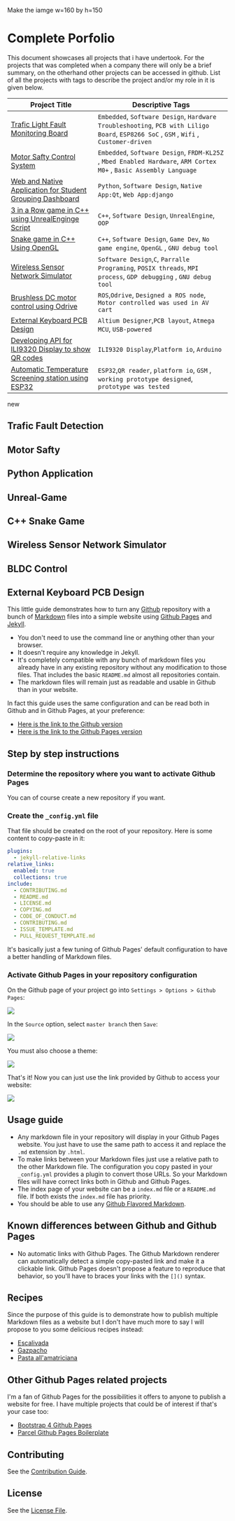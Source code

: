 Make the iamge w=160 by h=150


# Complete Porfolio

This document showcases all projects that i have undertook. For the projects that was completed when a company there will only be a brief summary, on the otherhand other projects can be accessed in github. List of all the projects with tags to describe the project and/or my role in it is given below. 

| Project Title                                         | Descriptive Tags |
| -----------                                           | ----------- |
| [Trafic Light Fault Monitoring Board](#trafic-fault-detection)  | `Embedded`, `Software Design`, `Hardware Troubleshooting`, `PCB with Liligo Board`, `ESP8266 SoC` , `GSM` , `Wifi` , `Customer-driven` |
| [Motor Safty Control System](#Motor-safty)            |  `Embedded`, `Software Design`, `FRDM-KL25Z` , `Mbed Enabled Hardware`, `ARM Cortex M0+` , `Basic Assembly Language`|
| [Web and Native Application for Student Grouping Dashboard](#python-application)            |  `Python`, `Software Design`, `Native App:Qt`, `Web App:django`|
| [3 in a Row game in C++ using UnrealEnginge Script](#Unreal-Game)            |  `C++`, `Software Design`, `UnrealEngine`, `OOP`|
| [Snake game in C++ Using OpenGL](#c-snake-game)            |  `C++`, `Software Design`, `Game Dev`, `No game engine`, `OpenGL` , `GNU debug tool`|
| [Wireless Sensor Network Simulator](#wireless-sensor-network-simulator)            |  `Software Design`,`C`, `Parralle Programing`, `POSIX threads`, `MPI process`, `GDP debugging` , `GNU debug tool`|
| [Brushless DC motor control using Odrive](#bldc-control)            |  `ROS`,`Odrive`, `Designed a ROS node`, `Motor controlled was used in AV cart`|
| [External Keyboard PCB Design](#external-keyboard-pcb-design)            |  `Altium Designer`,`PCB layout`, `Atmega MCU`, `USB-powered`|
| [Developing API for ILI9320 Display to show QR codes](#developing-api-for-ilt9320-display-to-show-qr-codes)            |  `ILI9320 Display`,`Platform io`, `Arduino`|
| [Automatic Temperature Screening station using ESP32](#automatic-temperature-screening-station)            |  `ESP32`,`QR reader`, `platform io`, `GSM` , `working prototype designed`, `prototype was tested`|

new
## Trafic Fault Detection

## Motor Safty

## Python Application

## Unreal-Game

## C++ Snake Game

## Wireless Sensor Network Simulator

## BLDC Control

## External Keyboard PCB Design

This little guide demonstrates how to turn any [Github](http://github.com) repository with a bunch of [Markdown](https://en.wikipedia.org/wiki/Markdown) files into a simple website using [Github Pages](https://pages.github.com/) and [Jekyll](https://jekyllrb.com/).

* You don't need to use the command line or anything other than your browser.
* It doesn't require any knowledge in Jekyll.
* It's completely compatible with any bunch of markdown files you already have in any existing repository without any modification to those files. That includes the basic `README.md` almost all repositories contain.
* The markdown files will remain just as readable and usable in Github than in your website.

In fact this guide uses the same configuration and can be read both in Github and in Github Pages, at your preference:

* [Here is the link to the Github version](https://github.com/nicolas-van/easy-markdown-to-github-pages)
* [Here is the link to the Github Pages version](https://nicolas-van.github.io/easy-markdown-to-github-pages/)

## Step by step instructions

### Determine the repository where you want to activate Github Pages

You can of course create a new repository if you want.

### Create the `_config.yml` file

That file should be created on the root of your repository. Here is some content to copy-paste in it:

```yaml
plugins:
  - jekyll-relative-links
relative_links:
  enabled: true
  collections: true
include:
  - CONTRIBUTING.md
  - README.md
  - LICENSE.md
  - COPYING.md
  - CODE_OF_CONDUCT.md
  - CONTRIBUTING.md
  - ISSUE_TEMPLATE.md
  - PULL_REQUEST_TEMPLATE.md
```

It's basically just a few tuning of Github Pages' default configuration to have a better handling of Markdown files.

### Activate Github Pages in your repository configuration

On the Github page of your project go into `Settings > Options > Github Pages`:

![](./printscreen1.png)

In the `Source` option, select `master branch` then `Save`:

![](./printscreen2.png)

You must also choose a theme:

![](./printscreen3.png)

That's it! Now you can just use the link provided by Github to access your website:

![](./printscreen4.png)

## Usage guide

* Any markdown file in your repository will display in your Github Pages website. You just have to use the same path to access it and replace the `.md` extension by `.html`.
* To make links between your Markdown files just use a relative path to the other Markdown file. The configuration you copy pasted in your `_config.yml` provides a plugin to convert those URLs. So your Markdown files will have correct links both in Github and Github Pages.
* The index page of your website can be a `index.md` file or a `README.md` file. If both exists the `index.md` file has priority.
* You should be able to use any [Github Flavored Markdown](https://guides.github.com/features/mastering-markdown/).

## Known differences between Github and Github Pages

* No automatic links with Github Pages. The Github Markdown renderer can automatically detect a simple copy-pasted link and make it a clickable link. Github Pages doesn't propose a feature to reproduce that behavior, so you'll have to braces your links with the `[]()` syntax.

## Recipes

Since the purpose of this guide is to demonstrate how to publish multiple Markdown files as a website but I don't have much more to say I will propose to you some delicious recipes instead:

* [Escalivada](./recipes/Escalivada.md)
* [Gazpacho](./recipes/Gazpacho.md)
* [Pasta all'amatriciana](./recipes/Pasta_all_amatriciana.md)

## Other Github Pages related projects

I'm a fan of Github Pages for the possibilities it offers to anyone to publish a website for free. I have multiple projects that could be of interest if that's your case too:

* [Bootstrap 4 Github Pages](https://nicolas-van.github.io/bootstrap-4-github-pages/)
* [Parcel Github Pages Boilerplate](https://github.com/nicolas-van/parcel-github-pages-boilerplate)

## Contributing

See the [Contribution Guide](./CONTRIBUTING.md).

## License

See the [License File](./LICENSE.md).
